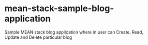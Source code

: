 # mean-stack-sample-blog-application
Sample MEAN stack blog application where in user can Create, Read, Update and Delete particular blog
